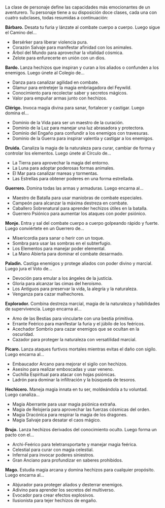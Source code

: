 La clase de personaje define las capacidades más emocionantes de un aventurero. Tu personaje tiene a su disposición doce clases, cada una con cuatro subclases, todas resumidas a continuación:

**Bárbaro.** Desata tu furia y lánzate al combate cuerpo a cuerpo. Luego sigue el Camino del...

- Bersérker para liberar violencia pura.
- Corazón Salvaje para manifestar afinidad con los animales.
- Árbol del Mundo para aprovechar la vitalidad cósmica.
- Zelote para enfurecerte en unión con un dios.

**Bardo.** Lanza hechizos que inspiran y curan a los aliados o confunden a los enemigos. Luego únete al Colegio de...

- Danza para canalizar agilidad en combate.
- Glamur para entretejer la magia embriagadora del Feywild.
- Conocimiento para recolectar saber y secretos mágicos.
- Valor para empuñar armas junto con hechizos.

**Clérigo.** Invoca magia divina para sanar, fortalecer y castigar. Luego domina el...

- Dominio de la Vida para ser un maestro de la curación.
- Dominio de la Luz para manejar una luz abrasadora y protectora.
- Dominio del Engaño para confundir a los enemigos con travesuras.
- Dominio de la Guerra para inspirar valentía y castigar a los enemigos.

**Druida.** Canaliza la magia de la naturaleza para curar, cambiar de forma y controlar los elementos. Luego únete al Círculo de...

- La Tierra para aprovechar la magia del entorno.
- La Luna para adoptar poderosas formas animales.
- El Mar para canalizar mareas y tormentas.
- Las Estrellas para obtener poderes en una forma estrellada.

**Guerrero.** Domina todas las armas y armaduras. Luego encarna al...

- Maestro de Batalla para usar maniobras de combate especiales.
- Campeón para alcanzar la máxima destreza en combate.
- Caballero Sobrenatural para aprender hechizos útiles en la batalla.
- Guerrero Psiónico para aumentar los ataques con poder psiónico.

**Monje.** Entra y sal del combate cuerpo a cuerpo golpeando rápido y fuerte. Luego conviértete en un Guerrero de...

- Misericordia para sanar o herir con un toque.
- Sombra para usar las sombras en el subterfugio.
- Los Elementos para manejar poder elemental.
- La Mano Abierta para dominar el combate desarmado.

**Paladín.** Castiga enemigos y protege aliados con poder divino y marcial. Luego jura el Voto de...

- Devoción para emular a los ángeles de la justicia.
- Gloria para alcanzar las cimas del heroísmo.
- Los Antiguos para preservar la vida, la alegría y la naturaleza.
- Venganza para cazar malhechores.

**Explorador.** Combina destreza marcial, magia de la naturaleza y habilidades de supervivencia. Luego encarna al...

- Amo de las Bestias para vincularte con una bestia primitiva.
- Errante Feérico para manifestar la furia y el júbilo de los feéricos.
- Acechador Sombrío para cazar enemigos que se ocultan en la oscuridad.
- Cazador para proteger la naturaleza con versatilidad marcial.

**Pícaro.** Lanza ataques furtivos mortales mientras evitas el daño con sigilo. Luego encarna al...

- Embaucador Arcano para mejorar el sigilo con hechizos.
- Asesino para realizar emboscadas y usar veneno.
- Cuchilla Espiritual para atacar con hojas psiónicas.
- Ladrón para dominar la infiltración y la búsqueda de tesoros.

**Hechicero.** Maneja magia innata en tu ser, moldeándola a tu voluntad. Luego canaliza...

- Magia Aberrante para usar magia psiónica extraña.
- Magia de Relojería para aprovechar las fuerzas cósmicas del orden.
- Magia Dracónica para respirar la magia de los dragones.
- Magia Salvaje para desatar el caos mágico.

**Brujo.** Lanza hechizos derivados del conocimiento oculto. Luego forma un pacto con el...

- Archi-Feérico para teletransportarte y manejar magia feérica.
- Celestial para curar con magia celestial.
- Infernal para invocar poderes siniestros.
- Gran Anciano para profundizar en saberes prohibidos.

**Mago.** Estudia magia arcana y domina hechizos para cualquier propósito. Luego encarna al...

- Abjurador para proteger aliados y desterrar enemigos.
- Adivino para aprender los secretos del multiverso.
- Evocador para crear efectos explosivos.
- Ilusionista para tejer hechizos de engaño.
